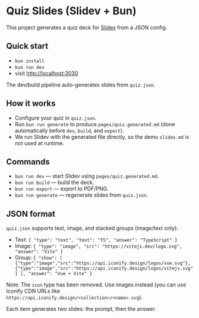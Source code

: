 # Quiz Slides (Slidev + Bun)

This project generates a quiz deck for [Slidev](https://sli.dev) from a JSON config.

## Quick start

- `bun install`
- `bun run dev`
- visit <http://localhost:3030>

The dev/build pipeline auto-generates slides from `quiz.json`.

## How it works

- Configure your quiz in `quiz.json`.
- Run `bun run generate` to produce `pages/quiz.generated.md` (done automatically before `dev`, `build`, and `export`).
- We run Slidev with the generated file directly, so the demo `slides.md` is not used at runtime.

## Commands

- `bun run dev` — start Slidev using `pages/quiz.generated.md`.
- `bun run build` — build the deck.
- `bun run export` — export to PDF/PNG.
- `bun run generate` — regenerate slides from `quiz.json`.

## JSON format

`quiz.json` supports text, image, and stacked groups (image/text only):

- Text: `{ "type": "text", "text": "TS", "answer": "TypeScript" }`
- Image: `{ "type": "image", "src": "https://vitejs.dev/logo.svg", "answer": "Vite" }`
- Group: `{ "show": [ {"type":"image","src":"https://api.iconify.design/logos/vue.svg"}, {"type":"image","src":"https://api.iconify.design/logos/vitejs.svg"} ], "answer": "Vue + Vite" }`

Note: The `icon` type has been removed. Use images instead (you can use Iconify CDN URLs like `https://api.iconify.design/<collection>/<name>.svg`).

Each item generates two slides: the prompt, then the answer.

